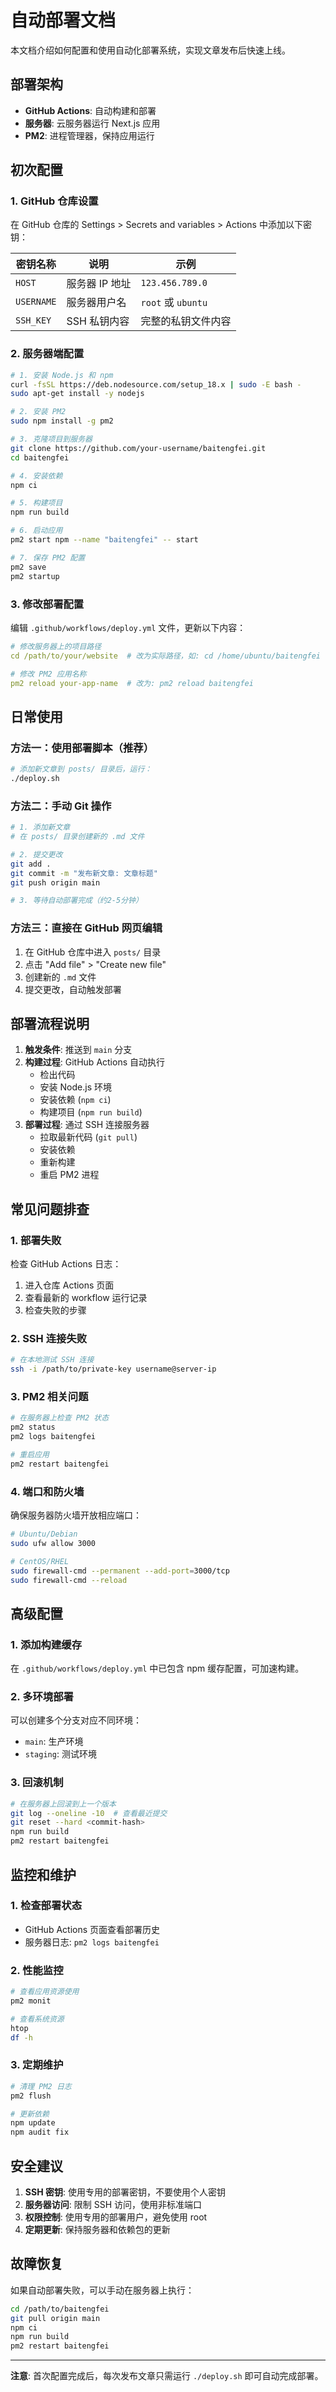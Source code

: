 # 自动部署文档

本文档介绍如何配置和使用自动化部署系统，实现文章发布后快速上线。

## 部署架构

- **GitHub Actions**: 自动构建和部署
- **服务器**: 云服务器运行 Next.js 应用
- **PM2**: 进程管理器，保持应用运行

## 初次配置

### 1. GitHub 仓库设置

在 GitHub 仓库的 Settings > Secrets and variables > Actions 中添加以下密钥：

| 密钥名称 | 说明 | 示例 |
|---------|------|------|
| `HOST` | 服务器 IP 地址 | `123.456.789.0` |
| `USERNAME` | 服务器用户名 | `root` 或 `ubuntu` |
| `SSH_KEY` | SSH 私钥内容 | 完整的私钥文件内容 |

### 2. 服务器端配置

```bash
# 1. 安装 Node.js 和 npm
curl -fsSL https://deb.nodesource.com/setup_18.x | sudo -E bash -
sudo apt-get install -y nodejs

# 2. 安装 PM2
sudo npm install -g pm2

# 3. 克隆项目到服务器
git clone https://github.com/your-username/baitengfei.git
cd baitengfei

# 4. 安装依赖
npm ci

# 5. 构建项目
npm run build

# 6. 启动应用
pm2 start npm --name "baitengfei" -- start

# 7. 保存 PM2 配置
pm2 save
pm2 startup
```

### 3. 修改部署配置

编辑 `.github/workflows/deploy.yml` 文件，更新以下内容：

```yaml
# 修改服务器上的项目路径
cd /path/to/your/website  # 改为实际路径，如: cd /home/ubuntu/baitengfei

# 修改 PM2 应用名称
pm2 reload your-app-name  # 改为: pm2 reload baitengfei
```

## 日常使用

### 方法一：使用部署脚本（推荐）

```bash
# 添加新文章到 posts/ 目录后，运行：
./deploy.sh
```

### 方法二：手动 Git 操作

```bash
# 1. 添加新文章
# 在 posts/ 目录创建新的 .md 文件

# 2. 提交更改
git add .
git commit -m "发布新文章: 文章标题"
git push origin main

# 3. 等待自动部署完成（约2-5分钟）
```

### 方法三：直接在 GitHub 网页编辑

1. 在 GitHub 仓库中进入 `posts/` 目录
2. 点击 "Add file" > "Create new file"
3. 创建新的 `.md` 文件
4. 提交更改，自动触发部署

## 部署流程说明

1. **触发条件**: 推送到 `main` 分支
2. **构建过程**: GitHub Actions 自动执行
   - 检出代码
   - 安装 Node.js 环境
   - 安装依赖 (`npm ci`)
   - 构建项目 (`npm run build`)
3. **部署过程**: 通过 SSH 连接服务器
   - 拉取最新代码 (`git pull`)
   - 安装依赖
   - 重新构建
   - 重启 PM2 进程

## 常见问题排查

### 1. 部署失败

检查 GitHub Actions 日志：
1. 进入仓库 Actions 页面
2. 查看最新的 workflow 运行记录
3. 检查失败的步骤

### 2. SSH 连接失败

```bash
# 在本地测试 SSH 连接
ssh -i /path/to/private-key username@server-ip
```

### 3. PM2 相关问题

```bash
# 在服务器上检查 PM2 状态
pm2 status
pm2 logs baitengfei

# 重启应用
pm2 restart baitengfei
```

### 4. 端口和防火墙

确保服务器防火墙开放相应端口：
```bash
# Ubuntu/Debian
sudo ufw allow 3000

# CentOS/RHEL
sudo firewall-cmd --permanent --add-port=3000/tcp
sudo firewall-cmd --reload
```

## 高级配置

### 1. 添加构建缓存

在 `.github/workflows/deploy.yml` 中已包含 npm 缓存配置，可加速构建。

### 2. 多环境部署

可以创建多个分支对应不同环境：
- `main`: 生产环境
- `staging`: 测试环境

### 3. 回滚机制

```bash
# 在服务器上回滚到上一个版本
git log --oneline -10  # 查看最近提交
git reset --hard <commit-hash>
npm run build
pm2 restart baitengfei
```

## 监控和维护

### 1. 检查部署状态

- GitHub Actions 页面查看部署历史
- 服务器日志: `pm2 logs baitengfei`

### 2. 性能监控

```bash
# 查看应用资源使用
pm2 monit

# 查看系统资源
htop
df -h
```

### 3. 定期维护

```bash
# 清理 PM2 日志
pm2 flush

# 更新依赖
npm update
npm audit fix
```

## 安全建议

1. **SSH 密钥**: 使用专用的部署密钥，不要使用个人密钥
2. **服务器访问**: 限制 SSH 访问，使用非标准端口
3. **权限控制**: 使用专用的部署用户，避免使用 root
4. **定期更新**: 保持服务器和依赖包的更新

## 故障恢复

如果自动部署失败，可以手动在服务器上执行：

```bash
cd /path/to/baitengfei
git pull origin main
npm ci
npm run build
pm2 restart baitengfei
```

---

**注意**: 首次配置完成后，每次发布文章只需运行 `./deploy.sh` 即可自动完成部署。